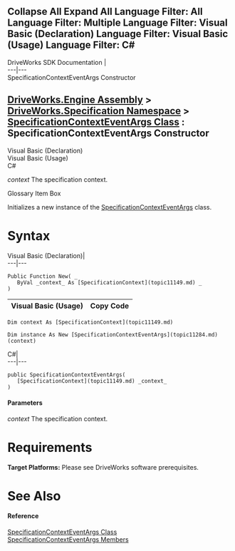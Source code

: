        

 Collapse All Expand All  Language Filter: All  Language Filter: Multiple  Language Filter: Visual Basic (Declaration) Language Filter: Visual Basic (Usage) Language Filter: C#  
---  
DriveWorks SDK Documentation  |   
---|---  
SpecificationContextEventArgs Constructor   
  
[DriveWorks.Engine Assembly](topic2156.md) > [DriveWorks.Specification Namespace](topic10764.md) > [SpecificationContextEventArgs Class](topic11284.md) : SpecificationContextEventArgs Constructor  
---  
  
Visual Basic (Declaration)    
Visual Basic (Usage)    
C# 

_context_
    The specification context.

Glossary Item Box

Initializes a new instance of the [SpecificationContextEventArgs](topic11284.md) class. 

# Syntax

Visual Basic (Declaration)|   
---|---  
      
    
    Public Function New( _
       ByVal _context_ As [SpecificationContext](topic11149.md) _
    )  
  
Visual Basic (Usage)| Copy Code  
---|---  
      
    
    Dim context As [SpecificationContext](topic11149.md)
     
    Dim instance As New [SpecificationContextEventArgs](topic11284.md)(context)  
  
C#|   
---|---  
      
    
    public SpecificationContextEventArgs( 
       [SpecificationContext](topic11149.md) _context_
    )  
  
#### Parameters

 _context_
    The specification context.

# Requirements

**Target Platforms:** Please see DriveWorks software prerequisites.

# See Also

#### Reference

[SpecificationContextEventArgs Class](topic11284.md)   
[SpecificationContextEventArgs Members](topic11285.md)


